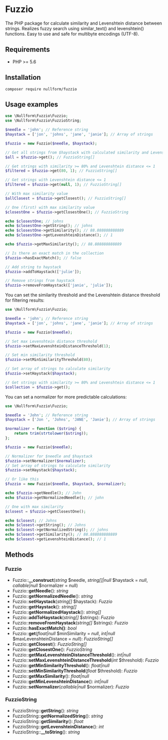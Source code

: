 # Fuzzio

The PHP package for calculate similarity and Levenshtein distance between strings. Realizes fuzzy search using similar_text() and levenshtein() functions. Easy to use and safe for multibyte encodings (UTF-8).

## Requirements

- PHP >= 5.6

## Installation

```shell
composer require nullform/fuzzio
```

## Usage examples

```php
use \Nullform\Fuzzio\Fuzzio;
use \Nullform\Fuzzio\FuzzioString;

$needle = 'john'; // Reference string
$haystack = ['jon', 'johns', 'jane', 'janie']; // Array of strings

$fuzzio = new Fuzzio($needle, $haystack);

// Get all strings from $haystack with calculated similarity and Levenshtein distance
$all = $fuzzio->get(); // FuzzioString[]

// Get strings with similarity >= 80% and Levenshtein distance <= 1
$filtered = $fuzzio->get(80, 1); // FuzzioString[]

// Get strings with Levenshtein distance <= 1
$filtered = $fuzzio->get(null, 1); // FuzzioString[]

// With max similarity value
$allClosest = $fuzzio->getClosest(); // FuzzioString[]

// One (first) with max similarity value
$closestOne = $fuzzio->getClosestOne(); // FuzzioString

echo $closestOne; // johns
echo $closestOne->getString(); // johns
echo $closestOne->getSimilarity(); // 88.888888888889
echo $closestOne->getLevenshteinDistance(); // 1

echo $fuzzio->getMaxSimilarity(); // 88.888888888889

// Is there an exact match in the collection
$fuzzio->hasExactMatch(); // false

// Add string to haystack
$fuzzio->addToHaystack(['julie']);

// Remove strings from haystack
$fuzzio->removeFromHaystack(['janie', 'julie']);
```

You can set the similarity threshold and the Levenshtein distance threshold for filtering results:

```php
use \Nullform\Fuzzio\Fuzzio;

$needle = 'john'; // Reference string
$haystack = ['jon', 'johns', 'jane', 'janie']; // Array of strings

$fuzzio = new Fuzzio($needle);

// Set max Levenshtein distance threshold
$fuzzio->setMaxLevenshteinDistanceThreshold(1);

// Set min similarity threshold
$fuzzio->setMinSimilarityThreshold(80);

// Set array of strings to calculate similarity
$fuzzio->setHaystack($haystack);

// Get strings with similarity >= 80% and Levenshtein distance <= 1
$collection = $fuzzio->get();
```

You can set a normalizer for more predictable calculations:

```php
use \Nullform\Fuzzio\Fuzzio;

$needle = 'John'; // Reference string
$haystack = ['Jon ', 'Johns', 'JANE', 'Janie']; // Array of strings

$normalizer = function ($string) {
    return trim(strtolower($string));
};

$fuzzio = new Fuzzio($needle);

// Normalizer for $needle and $haystack
$fuzzio->setNormalizer($normalizer);
// Set array of strings to calculate similarity
$fuzzio->setHaystack($haystack);

// Or like this
$fuzzio = new Fuzzio($needle, $haystack, $normalizer);

echo $fuzzio->getNeedle(); // John
echo $fuzzio->getNormalizedNeedle(); // john

// One with max similarity
$closest = $fuzzio->getClosestOne();

echo $closest; // Johns
echo $closest->getString(); // Johns
echo $closest->getNormalizedString(); // johns
echo $closest->getSimilarity(); // 88.888888888889
echo $closest->getLevenshteinDistance(); // 1
```

## Methods

### Fuzzio

- Fuzzio::**__construct**(*string* $needle, *string[]|null* $haystack = *null*, *callable|null* $normalizer = null)
- Fuzzio::**getNeedle**(): *string*
- Fuzzio::**getNormalizedNeedle**(): *string*
- Fuzzio::**setHaystack**(*string[]* $haystack): *Fuzzio*
- Fuzzio::**getHaystack**(): *string[]*
- Fuzzio::**getNormalizedHaystack**(): *string[]*
- Fuzzio::**addToHaystack**(*string[]* $strings): *Fuzzio*
- Fuzzio::**removeFromHaystack**(*string[]* $strings): *Fuzzio*
- Fuzzio::**hasExactMatch()**: *bool*
- Fuzzio::**get**(*float|null* $minSimilarity = *null*, *int|null* $maxLevenshteinDistance = *null*): *FuzzioString[]*
- Fuzzio::**getClosest**(): *FuzzioString[]*
- Fuzzio::**getClosestOne**(): *FuzzioString*
- Fuzzio::**getMaxLevenshteinDistanceThreshold**(): *int|null*
- Fuzzio::**setMaxLevenshteinDistanceThreshold**(*int* $threshold): *Fuzzio*
- Fuzzio::**getMinSimilarityThreshold**(): *float|null*
- Fuzzio::**setMinSimilarityThreshold**(*float* $threshold): *Fuzzio*
- Fuzzio::**getMaxSimilarity**(): *float|null*
- Fuzzio::**getMinLevenshteinDistance**(): *int|null*
- Fuzzio::**setNormalizer**(*callable|null* $normalizer): *Fuzzio*

### FuzzioString

- FuzzioString::**getString**(): *string*
- FuzzioString::**getNormalizedString**(): *string*
- FuzzioString::**getSimilarity**(): *float*
- FuzzioString::**getLevenshteinDistance**(): *int*
- FuzzioString::**__toString**(): *string*
